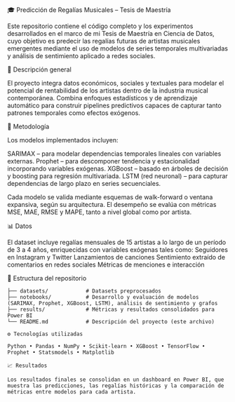 🎓 Predicción de Regalías Musicales – Tesis de Maestría

Este repositorio contiene el código completo y los experimentos desarrollados en el marco de mi Tesis de Maestría en Ciencia de Datos, cuyo objetivo es predecir las regalías futuras de artistas musicales emergentes mediante el uso de modelos de series temporales multivariadas y análisis de sentimiento aplicado a redes sociales.

🧩 Descripción general

El proyecto integra datos económicos, sociales y textuales para modelar el potencial de rentabilidad de los artistas dentro de la industria musical contemporánea. Combina enfoques estadísticos y de aprendizaje automático para construir pipelines predictivos capaces de capturar tanto patrones temporales como efectos exógenos.

🧠 Metodología

Los modelos implementados incluyen:

SARIMAX – para modelar dependencias temporales lineales con variables externas.
Prophet – para descomponer tendencia y estacionalidad incorporando variables exógenas.
XGBoost – basado en árboles de decisión y boosting para regresión multivariada.
LSTM (red neuronal) – para capturar dependencias de largo plazo en series secuenciales.

Cada modelo se valida mediante esquemas de walk-forward o ventana expansiva, según su arquitectura.
El desempeño se evalúa con métricas MSE, MAE, RMSE y MAPE, tanto a nivel global como por artista.

📊 Datos

El dataset incluye regalías mensuales de 15 artistas a lo largo de un período de 3 a 4 años, enriquecidas con variables exógenas tales como:
Seguidores en Instagram y Twitter
Lanzamientos de canciones
Sentimiento extraído de comentarios en redes sociales
Métricas de menciones e interacción

📁 Estructura del repositorio
```text
├── datasets/            # Datasets preprocesados
├── notebooks/           # Desarrollo y evaluación de modelos (SARIMAX, Prophet, XGBoost, LSTM), análisis de sentimiento y grafos
├── results/             # Métricas y resultados consolidados para Power BI
└── README.md            # Descripción del proyecto (este archivo)

⚙️ Tecnologías utilizadas

Python • Pandas • NumPy • Scikit-learn • XGBoost • TensorFlow • Prophet • Statsmodels • Matplotlib

📈 Resultados

Los resultados finales se consolidan en un dashboard en Power BI, que muestra las predicciones, las regalías históricas y la comparación de métricas entre modelos para cada artista.

